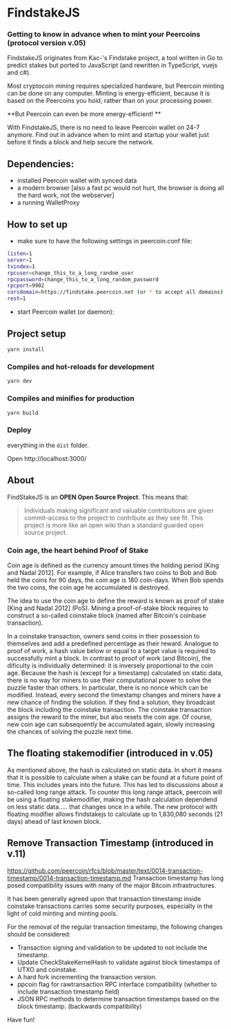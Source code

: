 FindstakeJS
=====
### Getting to know in advance when to mint your Peercoins (protocol version v.05)

FindstakeJS originates from Kac-'s Findstake project, a tool written in Go to predict stakes but ported to JavaScript (and rewritten in TypeScript, vuejs and c#).  

Most cryptocoin mining requires specialized hardware, but Peercoin minting can be done on any computer. Minting is energy-efficient, because it is based on the Peercoins you hold, rather than on your processing power.

**But Peercoin can even be more energy-efficient! **

With FindstakeJS, there is no need to leave Peercoin wallet on 24-7 anymore. 
Find out in advance when to mint and startup your wallet just before it finds a block and help secure the network. 

 

Dependencies:
------------
 * installed Peercoin wallet with synced data
 * a modern browser [also a fast pc would not hurt, the browser is doing all the hard work, not the webserver]
 * a running WalletProxy

    
     
	
How to set up
----------
 
* make sure to have the following settings in peercoin.conf file:
``` bash
listen=1
server=1
txindex=1
rpcuser=change_this_to_a_long_random_user
rpcpassword=change_this_to_a_long_random_password
rpcport=9902
corsdomain=https://findstake.peercoin.net (or * to accept all domains)
rest=1
```

* start Peercoin wallet (or daemon):
 
## Project setup
```
yarn install
```

### Compiles and hot-reloads for development
```
yarn dev
```

### Compiles and minifies for production
```
yarn build
```

### Deploy

everything in the `dist` folder.  


  
Open http://localhost:3000/  

About
----------

FindStakeJS is an **OPEN Open Source Project**. This means that:

> Individuals making significant and valuable contributions are given commit-access to the project to contribute as they see fit. This project is more like an open wiki than a standard guarded open source project.


### Coin age, the heart behind Proof of Stake

 Coin age is defined as the currency amount times the holding period [King and Nadal 2012].  For example, if
Alice transfers two coins to Bob and Bob held the coins for 90 days,  the coin age is 180 coin-days.  When Bob spends
the two coins, the coin age he accumulated is destroyed.

The idea to use the coin age to define the reward is known as proof of stake [King and Nadal 2012] (PoS).  Mining a proof-of-stake block requires to construct a so-called coinstake block (named after Bitcoin's coinbase transaction).

In a coinstake transaction, owners send coins in their possession  to  themselves  and  add  a  predefined  percentage  as
their reward.  Analogue to proof of work, a hash value below or  equal  to  a  target  value  is  required  to  successfully  mint a  block.   In  contrast  to  proof  of  work  (and  Bitcoin),  the dificulty is individually determined:  it is inversely proportional  to  the  coin  age.   Because  the  hash  is (except  for  a timestamp) calculated  on  static  data,  there  is  no  way  for miners to use their computational power to solve the puzzle faster than others. In particular, there is no nonce which can be modified.  Instead, every second the timestamp changes and  miners  have  a  new  chance  of  finding  the  solution.   If they find a solution, they broadcast the block including the coinstake transaction.  The coinstake transaction assigns the reward to the miner, but also resets the coin age.  Of course, new coin age can subsequently be accumulated again, slowly increasing the chances of solving the puzzle next time.

The floating stakemodifier (introduced in v.05)
----------

 As mentioned above, the  hash  is calculated  on  static  data. In short it means that it is possible to calculate when a stake can be found at a future point of time. This includes years into the future. This has led to discussions about a so-called long range attack. 
 To counter this long range attack, peercoin will be using a floating stakemodifier, making the hash calculation  dependend on less static data..... that changes once in a while. The new protocol with floating modifier allows findstakejs to calculate up to 1,830,080 seconds (21 days) ahead of last known block. 

Remove Transaction Timestamp (introduced in v.11)
----------

https://github.com/peercoin/rfcs/blob/master/text/0014-transaction-timestamp/0014-transaction-timestamp.md
 Transaction timestamp has long posed compatibility issues with many of the major Bitcoin infrastructures.

It has been generally agreed upon that transaction timestamp inside coinstake transactions carries some security purposes, especially in the light of cold minting and minting pools.


For the removal of the regular transaction timestamp, the following changes should be considered:

- Transaction signing and validation to be updated to not include the timestamp.
- Update CheckStakeKernelHash to validate against block timestamps of UTXO and coinstake.
- A hard fork incrementing the transaction version.
- ppcoin flag for rawtransaction RPC interface compatibility (whether to include transaction timestamp field)
- JSON RPC methods to determine transaction timestamps based on the block timestamp. (backwards compatibility) 

Have fun!
